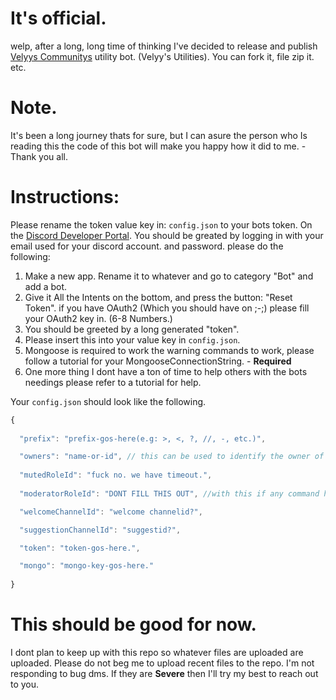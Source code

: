 # It's official.
welp, after a long, long time of thinking I've decided to release and publish [Velyys Communitys](https://discord.gg/fezSE6HQTw) utility bot. (Velyy's Utilities). You can fork it, file zip it. etc.

# Note.
It's been a long journey thats for sure, but I can asure the person who Is reading this the code of this bot will make you happy how it did to me. - Thank you all.

# Instructions: 
Please rename the token value key in: `config.json` to your bots token. On the [Discord Developer Portal](https://discord.com/developers/applications). You should be greated by logging in with your email used for your discord account. and password. please do the following:
1. Make a new app. Rename it to whatever and go to category "Bot" and add a bot.
2. Give it All the Intents on the bottom, and press the button: "Reset Token". if you have OAuth2 (Which you should have on ;-;) please fill your OAuth2 key in. (6-8 Numbers.)
3. You should be greeted by a long generated "token".
4. Please insert this into your value key in `config.json`.
5. Mongoose is required to work the warning commands to work, please follow a tutorial for your MongooseConnectionString. - **Required**
6. One more thing I dont have a ton of time to help others with the bots needings please refer to a tutorial for help.

Your `config.json` should look like the following. 

```js
{
  
  "prefix": "prefix-gos-here(e.g: >, <, ?, //, -, etc.)",

  "owners": "name-or-id", // this can be used to identify the owner of the bot for example using eval command. ({prefix}eval client.config.owners)
  
  "mutedRoleId": "fuck no. we have timeout.",
  
  "moderatorRoleId": "DONT FILL THIS OUT", //with this if any command has this like const { moderatorRoleId } = bla bla **Delete it!** its useless. any thing with moderatorRoleId Delete it!

  "welcomeChannelId": "welcome channelid?",

  "suggestionChannelId": "suggestid?",

  "token": "token-gos-here.",

  "mongo": "mongo-key-gos-here."
  
}
```
# This should be good for now.
I dont plan to keep up with this repo so whatever files are uploaded are uploaded. Please do not beg me to upload recent files to the repo.
I'm not responding to bug dms. If they are **Severe** then I'll try my best to reach out to you.
